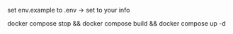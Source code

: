 set env.example to .env -> set to your info

docker compose stop && docker compose build && docker compose up -d
